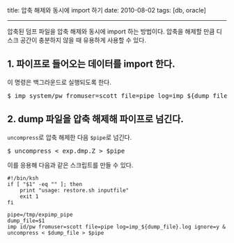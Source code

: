 title: 압축 해제와 동시에 import 하기
date: 2010-08-02
tags: [db, oracle]

---
압축된 덤프 파일을 압축 해제와 동시에 import 하는 방법이다. 압축을 해제할 만큼 디스크 공간이 충분하지 않을 때 유용하게 사용할 수 있다.
<!-- more -->

## 1. 파이프로 들어오는 데이터를 import 한다.
이 명령은 백그라운드로 실행되도록 한다.

<pre class="console">
$ imp system/pw fromuser=scott file=pipe log=imp_${dump_file}.log ignore=y &
</pre>

## 2. dump 파일을 압축 해제해 파이프로 넘긴다.
`uncompress`로 압축 해제한 다음 `$pipe`로 넘긴다.

<pre class="console">
$ uncompress < exp.dmp.Z > $pipe
</pre>

이를 응용해 다음과 같은 스크립트를 만들 수 있다.

```
#!/bin/ksh
if [ "$1" -eq "" ]; then
    print "usage: restore.sh inputfile"
    exit 1
fi

pipe=/tmp/expimp_pipe
dump_file=$1
imp id/pw fromuser=scott file=pipe log=imp_${dump_file}.log ignore=y &
uncompress < $dump_file > $pipe
```
